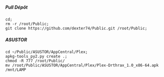 ##### Pull Dépôt
```
cd;
rm -r /root/Public;
git clone https://github.com/dexter74/Public.git /root/Public;
```


##### ASUSTOR
```
cd ~/Public/ASUSTOR/AppCentral/Plex;
apkg-tools_py2.py create .;
chmod -R 777 /root/Public/
mv /root/Public/ASUSTOR/AppCentral/Plex/Plex-Drthrax_1.0_x86-64.apk /mnt/LAMP
```
